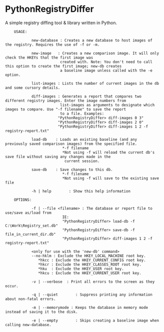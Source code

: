 # PythonRegistryDiffer
A simple registry diffing tool &amp; library written in Python.


        USAGE:

                new-database : Creates a new database to host images of the registry. Requires the use of -f or -m.

                new-image   : Creates a new comparison image. It will only check the HKEYs that the first image was 
                             created with. Note: You don't need to call this option to create the first image; new-db creates
                             a baseline image unless called with the -e option.

                list-images : Lists the number of current images in the db and some cursory details.

                diff-images : Generates a report that compares two different registry images. Enter the image numbers from 
                             list-images as arguments to designate which images to compare. Use "-f filename" to save the report
                             to a file. Examples:
                            "PythonRegistryDiffer> diff-images 0 3" 
                            "PythonRegistryDiffer> diff-images 2 0"
                            "PythonRegistryDiffer> diff-images 1 2 -f registry-report.txt" 

                load-db    : Loads an existing baseline (and any previously saved comparison images) from the specified file.
                              *-f filename
                              *Not using -f will reload the current db's save file without saving any changes made in the
                               current session.

                save-db    : Save changes to this db.
                              *-f filename
                              *Not using -f will save to the existing save file

                -h | help        : Show this help information

        OPTIONS:

                -f | --file <filename> : The database or report file to use/save as/load from
                              IE:
                              "PythonRegistryDiffer> load-db -f C:\Work\Registry_set.db"
                              "PythonRegistryDiffer> save-db -f file_in_current_dir.db"
							  "PythonRegistryDiffer> diff-images 1 2 -f registry-report.txt" 

                <only for use with the 'new-db' command>
                --no-hklm : Exclude the HKEY_LOCAL_MACHINE root key.
                   *hkcc : Exclude the HKEY_CURRENT_CONFIG root key.
                   *hkcr : Exclude the HKEY_CLASSES_ROOT root key.
                   *hku  : Exclude the HKEY_USER root key.
                   *hkcu : Exclude the HKEY_CURRENT_USER root key.
				
				-v | --verbose 	: Print all errors to the screen as they occur.
				
				-q | --quiet 		: Suppress printing any information about non-fatal errors.
				
				-m | --memorymode : Keeps the database in memory mode instead of saving it to the disk.
				
				-e | --empty		: Skips creating a baseline image when calling new-database.